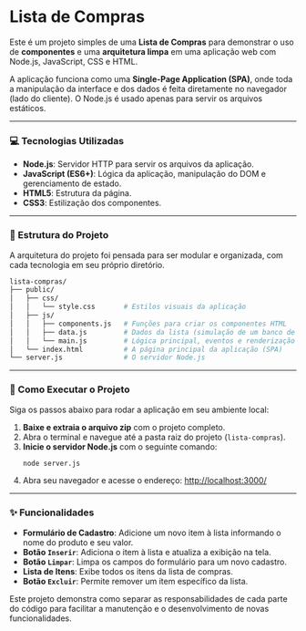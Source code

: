# Lista de Compras

Este é um projeto simples de uma **Lista de Compras** para demonstrar o uso de **componentes** e uma **arquitetura limpa** em uma aplicação web com Node.js, JavaScript, CSS e HTML.

A aplicação funciona como uma **Single-Page Application (SPA)**, onde toda a manipulação da interface e dos dados é feita diretamente no navegador (lado do cliente). O Node.js é usado apenas para servir os arquivos estáticos.

---

### 💻 Tecnologias Utilizadas

* **Node.js**: Servidor HTTP para servir os arquivos da aplicação.
* **JavaScript (ES6+)**: Lógica da aplicação, manipulação do DOM e gerenciamento de estado.
* **HTML5**: Estrutura da página.
* **CSS3**: Estilização dos componentes.

---

### 📂 Estrutura do Projeto

A arquitetura do projeto foi pensada para ser modular e organizada, com cada tecnologia em seu próprio diretório.

```Bash
lista-compras/
├── public/
│   ├── css/
│   │   └── style.css       # Estilos visuais da aplicação
│   ├── js/
│   │   ├── components.js   # Funções para criar os componentes HTML
│   │   ├── data.js         # Dados da lista (simulação de um banco de dados)
│   │   └── main.js         # Lógica principal, eventos e renderização
│   └── index.html          # A página principal da aplicação (SPA)
└── server.js               # O servidor Node.js
```

---

### 🚀 Como Executar o Projeto

Siga os passos abaixo para rodar a aplicação em seu ambiente local:

1.  **Baixe e extraia o arquivo zip** com o projeto completo.
2.  Abra o terminal e navegue até a pasta raiz do projeto (`lista-compras`).
3.  **Inicie o servidor Node.js** com o seguinte comando:
    ```sh
    node server.js
    ```
4.  Abra seu navegador e acesse o endereço:
    [http://localhost:3000/](http://localhost:3000/)

---

### ✨ Funcionalidades

* **Formulário de Cadastro**: Adicione um novo item à lista informando o nome do produto e seu valor.
* **Botão `Inserir`**: Adiciona o item à lista e atualiza a exibição na tela.
* **Botão `Limpar`**: Limpa os campos do formulário para um novo cadastro.
* **Lista de Itens**: Exibe todos os itens da lista de compras.
* **Botão `Excluir`**: Permite remover um item específico da lista.

Este projeto demonstra como separar as responsabilidades de cada parte do código para facilitar a manutenção e o desenvolvimento de novas funcionalidades.